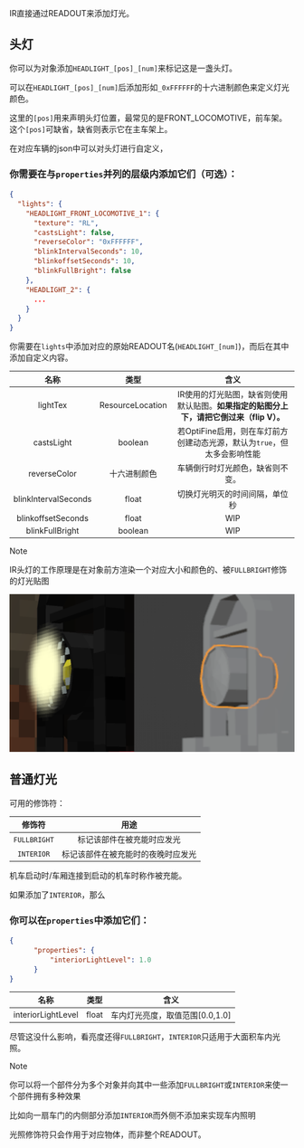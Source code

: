 IR直接通过READOUT来添加灯光。

## 头灯

你可以为对象添加`HEADLIGHT_[pos]_[num]`来标记这是一盏头灯。

可以在`HEADLIGHT_[pos]_[num]`后添加形如`_0xFFFFFF`的十六进制颜色来定义灯光颜色。

这里的`[pos]`用来声明头灯位置，最常见的是FRONT_LOCOMOTIVE，前车架。这个`[pos]`可缺省，缺省则表示它在主车架上。

在对应车辆的json中可以对头灯进行自定义，

### 你需要在与`properties`并列的层级内添加它们（可选）：

```json
{
  "lights": {
    "HEADLIGHT_FRONT_LOCOMOTIVE_1": {
      "texture": "RL",
      "castsLight": false,
      "reverseColor": "0xFFFFFF",
      "blinkIntervalSeconds": 10,
      "blinkoffsetSeconds": 10,
      "blinkFullBright": false
    },
    "HEADLIGHT_2": {
      ...
    }
  }
}
```

你需要在`lights`中添加对应的原始READOUT名(`HEADLIGHT_[num]`)，而后在其中添加自定义内容。


|          名称          |        类型        |                        	含义                         |
|:--------------------:|:----------------:|:--------------------------------------------------:|
|       lightTex       | ResourceLocation | IR使用的灯光贴图，缺省则使用默认贴图。**如果指定的贴图分上下，请把它倒过来（flip V）。** |
|      castsLight      |     boolean      |    若OptiFine启用，则在车灯前方创建动态光源，默认为`true`，但太多会影响性能     |
|     reverseColor     |      十六进制颜色      |                  车辆倒行时灯光颜色，缺省则不变。                  |
| blinkIntervalSeconds |      float       |                  切换灯光明灭的时间间隔，单位秒                   |
|  blinkoffsetSeconds  |      float       |                        WIP                         |
|   blinkFullBright    |     boolean      |                        WIP                         |

>[!NOTE]
>IR头灯的工作原理是在对象前方渲染一个对应大小和颜色的、被`FULLBRIGHT`修饰的灯光贴图

![就像这样](../Textures/pic11.png ':size=50%')

## 普通灯光

可用的修饰符：

|     修饰符      |        用途         |
|:------------:|:-----------------:|
| `FULLBRIGHT` |   标记该部件在被充能时应发光   |
|  `INTERIOR`  | 标记该部件在被充能时的夜晚时应发光 |

机车启动时/车厢连接到启动的机车时称作被充能。

如果添加了`INTERIOR`，那么
### 你可以在`properties`中添加它们：

```json
{
      "properties": {
          "interiorLightLevel": 1.0
      }
}
```
|         名称         |  类型   |         	含义          |
|:------------------:|:-----:|:--------------------:|
| interiorLightLevel | float | 车内灯光亮度，取值范围[0.0,1.0] |

尽管这没什么影响，看亮度还得`FULLBRIGHT`，`INTERIOR`只适用于大面积车内光照。

>[!NOTE]
>你可以将一个部件分为多个对象并向其中一些添加`FULLBRIGHT`或`INTERIOR`来使一个部件拥有多种效果
> 
> 比如向一扇车门的内侧部分添加`INTERIOR`而外侧不添加来实现车内照明
> 
> 光照修饰符只会作用于对应物体，而非整个READOUT。